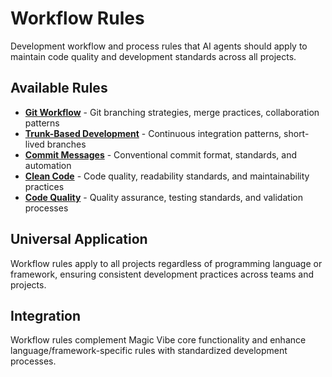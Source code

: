 # Workflow Rules

Development workflow and process rules that AI agents should apply to maintain code quality and development standards across all projects.

## Available Rules

- **[Git Workflow](gitflow.md)** - Git branching strategies, merge practices, collaboration patterns
- **[Trunk-Based Development](trunk-based-development.md)** - Continuous integration patterns, short-lived branches
- **[Commit Messages](commit-messages.md)** - Conventional commit format, standards, and automation
- **[Clean Code](clean-code.md)** - Code quality, readability standards, and maintainability practices
- **[Code Quality](code-quality.md)** - Quality assurance, testing standards, and validation processes

## Universal Application

Workflow rules apply to all projects regardless of programming language or framework, ensuring consistent development practices across teams and projects.

## Integration

Workflow rules complement Magic Vibe core functionality and enhance language/framework-specific rules with standardized development processes.
